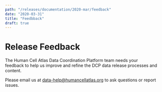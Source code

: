 ```yaml
---
path: "/releases/documentation/2020-mar/feedback"
date: "2020-03-31"
title: "Feedbback"
draft: true
---
```


# Release Feedback

The Human Cell Atlas Data Coordination Platform team needs your feedback to help us improve and refine the DCP data release processes and content. 

Please email us at [data-help@humancellatlas.org](mailto:data-help@humancellatlas.org) to ask questions or report issues.

